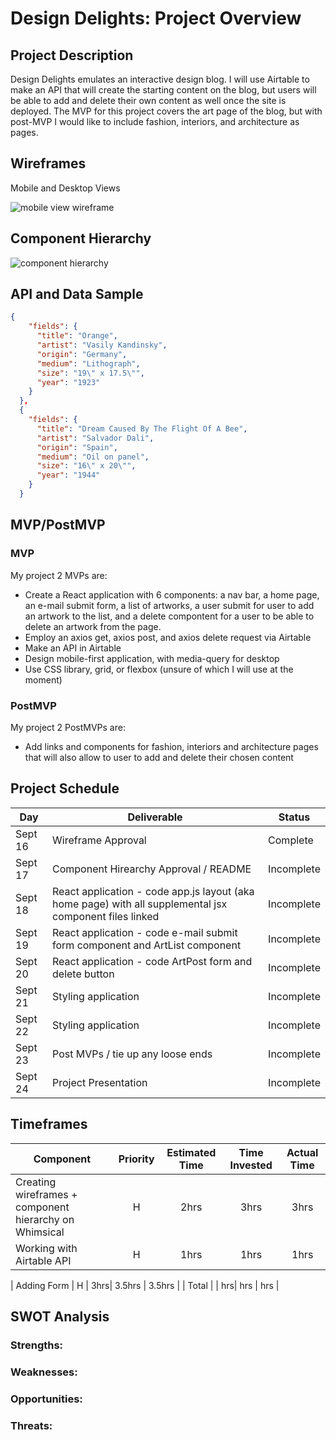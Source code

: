 # Design Delights: Project Overview

## Project Description

Design Delights emulates an interactive design blog. I will use Airtable to make an API that will create the starting content on the blog, but users will be able to add and delete their own content as well once the site is deployed. The MVP for this project covers the art page of the blog, but with post-MVP I would like to include fashion, interiors, and architecture as pages.

## Wireframes

Mobile and Desktop Views

![mobile view wireframe](https://res.cloudinary.com/dyyjvyqtn/image/upload/v1631901757/Wireframe_ard6mh.png)

## Component Hierarchy

 ![component hierarchy](https://res.cloudinary.com/dyyjvyqtn/image/upload/v1631901960/Component_Hierarchy_wqqweo.png)

## API and Data Sample

```json
{
    "fields": {
      "title": "Orange",
      "artist": "Vasily Kandinsky",
      "origin": "Germany",
      "medium": "Lithograph",
      "size": "19\" x 17.5\"",
      "year": "1923"
    }
  },
  {
    "fields": {
      "title": "Dream Caused By The Flight Of A Bee",
      "artist": "Salvador Dali",
      "origin": "Spain",
      "medium": "Oil on panel",
      "size": "16\" x 20\"",
      "year": "1944"
    }
  }
```

## MVP/PostMVP 

### MVP 
My project 2 MVPs are:
- Create a React application with 6 components: a nav bar, a home page, an e-mail submit form, a list of artworks, a user submit for user to add an artwork to the list, and a delete compontent for a user to be able to delete an artwork from the page.
- Employ an axios get, axios post, and axios delete request via Airtable
- Make an API in Airtable
- Design mobile-first application, with media-query for desktop 
- Use CSS library, grid, or flexbox (unsure of which I will use at the moment)

### PostMVP  
My project 2 PostMVPs are:
- Add links and components for fashion, interiors and architecture pages that will also allow to user to add and delete their chosen content

## Project Schedule

|  Day | Deliverable | Status
|---|---| ---|
|Sept 16| Wireframe Approval | Complete
|Sept 17| Component Hirearchy Approval / README | Incomplete
|Sept 18| React application - code app.js layout (aka home page) with all supplemental jsx component files linked | Incomplete
|Sept 19| React application - code e-mail submit form component and ArtList component | Incomplete
|Sept 20| React application - code ArtPost form and delete button | Incomplete
|Sept 21| Styling application | Incomplete
|Sept 22| Styling application | Incomplete
|Sept 23| Post MVPs / tie up any loose ends | Incomplete
|Sept 24| Project Presentation | Incomplete

## Timeframes

| Component | Priority | Estimated Time | Time Invested | Actual Time |
| --- | :---: |  :---: | :---: | :---: |
| Creating wireframes + component hierarchy on Whimsical | H | 2hrs| 3hrs | 3hrs |
| Working with Airtable API | H | 1hrs| 1hrs | 1hrs |

| Adding Form | H | 3hrs| 3.5hrs | 3.5hrs |
| Total |  | hrs| hrs | hrs |

## SWOT Analysis

### Strengths:

### Weaknesses:

### Opportunities:

### Threats: